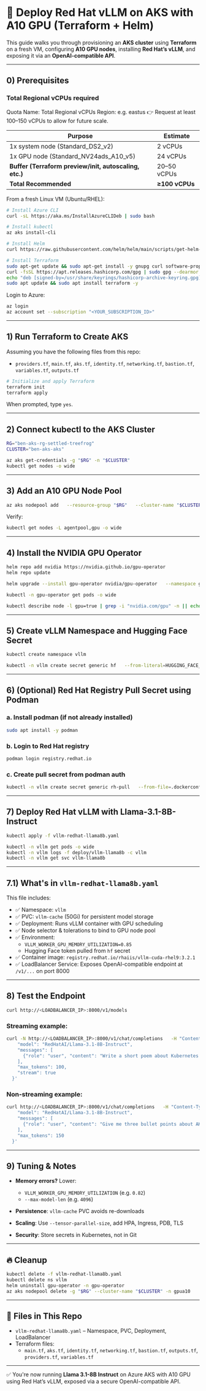 
# 🚀 Deploy Red Hat vLLM on AKS with A10 GPU (Terraform + Helm)

This guide walks you through provisioning an **AKS cluster** using **Terraform** on a fresh VM, configuring **A10 GPU nodes**, installing **Red Hat’s vLLM**, and exposing it via an **OpenAI-compatible API**.

---

## 0) Prerequisites

### Total Regional vCPUs required

Quota Name: Total Regional vCPUs
Region: e.g. eastus
👉 Request at least 100–150 vCPUs to allow for future scale.

| Purpose                                                | Estimate       |
| ------------------------------------------------------ | -------------- |
| 1x system node (Standard\_DS2\_v2)                     | 2 vCPUs        |
| 1x GPU node (Standard\_NV24ads\_A10\_v5)               | 24 vCPUs       |
| **Buffer (Terraform preview/init, autoscaling, etc.)** | 20–50 vCPUs    |
| **Total Recommended**                                  | **≥100 vCPUs** |



From a fresh Linux VM (Ubuntu/RHEL):

```bash
# Install Azure CLI
curl -sL https://aka.ms/InstallAzureCLIDeb | sudo bash

# Install kubectl
az aks install-cli

# Install Helm
curl https://raw.githubusercontent.com/helm/helm/main/scripts/get-helm-3 | bash

# Install Terraform
sudo apt-get update && sudo apt-get install -y gnupg curl software-properties-common
curl -fsSL https://apt.releases.hashicorp.com/gpg | sudo gpg --dearmor -o /usr/share/keyrings/hashicorp-archive-keyring.gpg
echo "deb [signed-by=/usr/share/keyrings/hashicorp-archive-keyring.gpg] https://apt.releases.hashicorp.com $(lsb_release -cs) main" | sudo tee /etc/apt/sources.list.d/hashicorp.list
sudo apt update && sudo apt install terraform -y
```

Login to Azure:

```bash
az login
az account set --subscription "<YOUR_SUBSCRIPTION_ID>"
```

---

## 1) Run Terraform to Create AKS

Assuming you have the following files from this repo:

- `providers.tf`, `main.tf`, `aks.tf`, `identity.tf`, `networking.tf`, `bastion.tf`, `variables.tf`, `outputs.tf`

```bash
# Initialize and apply Terraform
terraform init
terraform apply
```

When prompted, type `yes`.

---

## 2) Connect kubectl to the AKS Cluster

```bash
RG="ben-aks-rg-settled-treefrog"
CLUSTER="ben-aks-aks"

az aks get-credentials -g "$RG" -n "$CLUSTER"
kubectl get nodes -o wide
```

---

## 3) Add an A10 GPU Node Pool

```bash
az aks nodepool add   --resource-group "$RG"   --cluster-name "$CLUSTER"   --name gpua10   --node-vm-size Standard_NV24ads_A10_v5   --node-count 1   --labels gpu=true   --node-taints sku=gpu:NoSchedule
```

Verify:

```bash
kubectl get nodes -L agentpool,gpu -o wide
```

---

## 4) Install the NVIDIA GPU Operator

```bash
helm repo add nvidia https://nvidia.github.io/gpu-operator
helm repo update

helm upgrade --install gpu-operator nvidia/gpu-operator   --namespace gpu-operator --create-namespace

kubectl -n gpu-operator get pods -o wide

kubectl describe node -l gpu=true | grep -i "nvidia.com/gpu" -n || echo "GPU resource not visible yet"
```

---

## 5) Create vLLM Namespace and Hugging Face Secret

```bash
kubectl create namespace vllm

kubectl -n vllm create secret generic hf   --from-literal=HUGGING_FACE_HUB_TOKEN=<YOUR_HF_TOKEN>   --dry-run=client -o yaml | kubectl apply -f -
```

---

## 6) (Optional) Red Hat Registry Pull Secret using Podman

### a. Install podman (if not already installed)

```bash
sudo apt install -y podman
```

### b. Login to Red Hat registry

```bash
podman login registry.redhat.io
```

### c. Create pull secret from podman auth

```bash
kubectl -n vllm create secret generic rh-pull   --from-file=.dockerconfigjson="$XDG_RUNTIME_DIR/containers/auth.json"   --type=kubernetes.io/dockerconfigjson
```

---

## 7) Deploy Red Hat vLLM with Llama-3.1-8B-Instruct

```bash
kubectl apply -f vllm-redhat-llama8b.yaml

kubectl -n vllm get pods -o wide
kubectl -n vllm logs -f deploy/vllm-llama8b -c vllm
kubectl -n vllm get svc vllm-llama8b
```

---

## 7.1) What's in `vllm-redhat-llama8b.yaml`

This file includes:

- ✅ Namespace: `vllm`
- ✅ PVC: `vllm-cache` (50Gi) for persistent model storage
- ✅ Deployment: Runs vLLM container with GPU scheduling
- ✅ Node selector & tolerations to bind to GPU node pool
- ✅ Environment:
  - `VLLM_WORKER_GPU_MEMORY_UTILIZATION=0.85`
  - Hugging Face token pulled from `hf` secret
- ✅ Container image: `registry.redhat.io/rhaiis/vllm-cuda-rhel9:3.2.1`
- ✅ LoadBalancer Service: Exposes OpenAI-compatible endpoint at `/v1/...` on port 8000

---

## 8) Test the Endpoint

```bash
curl http://<LOADBALANCER_IP>:8000/v1/models
```

### Streaming example:

```bash
curl -N http://<LOADBALANCER_IP>:8000/v1/chat/completions   -H "Content-Type: application/json"   -d '{
    "model": "RedHatAI/Llama-3.1-8B-Instruct",
    "messages": [
      {"role": "user", "content": "Write a short poem about Kubernetes and GPUs."}
    ],
    "max_tokens": 100,
    "stream": true
  }'
```

### Non-streaming example:

```bash
curl http://<LOADBALANCER_IP>:8000/v1/chat/completions   -H "Content-Type: application/json"   -d '{
    "model": "RedHatAI/Llama-3.1-8B-Instruct",
    "messages": [
      {"role": "user", "content": "Give me three bullet points about AKS GPU scheduling."}
    ],
    "max_tokens": 150
  }'
```

---

## 9) Tuning & Notes

- **Memory errors?** Lower:
  - `VLLM_WORKER_GPU_MEMORY_UTILIZATION` (e.g. `0.82`)
  - `--max-model-len` (e.g. `4096`)

- **Persistence**: `vllm-cache` PVC avoids re-downloads  
- **Scaling**: Use `--tensor-parallel-size`, add HPA, Ingress, PDB, TLS  
- **Security**: Store secrets in Kubernetes, not in Git

---

## 🔥 Cleanup

```bash
kubectl delete -f vllm-redhat-llama8b.yaml
kubectl delete ns vllm
helm uninstall gpu-operator -n gpu-operator
az aks nodepool delete -g "$RG" --cluster-name "$CLUSTER" -n gpua10
```

---

## 📁 Files in This Repo

- `vllm-redhat-llama8b.yaml` – Namespace, PVC, Deployment, LoadBalancer  
- Terraform files:
  - `main.tf`, `aks.tf`, `identity.tf`, `networking.tf`, `bastion.tf`, `outputs.tf`, `providers.tf`, `variables.tf`

---

✅ You're now running **Llama 3.1-8B Instruct** on Azure AKS with A10 GPU using Red Hat’s vLLM, exposed via a secure OpenAI-compatible API.
